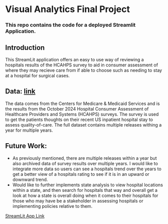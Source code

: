 # Visual Analytics Final Project
### This repo contains the code for a deployed Streamlit Application. 
## Introduction
This StreamLit application offers an easy to use way of reviewing a hospitals results of the HCAHPS survey to aid in consumer assessment of where they may recieve care from if able to choose such as needing to stay at a hospital for surgical cases. 
## Data: [link](https://data.cms.gov/provider-data/dataset/dgck-syfz#data-table)
The data comes from the Centers for Medicare & Medicaid Services and is the results from the October 2024 Hospital Consumer Assessment of Healthcare Providers and Systems (HCAHPS) surveys. The survey is used to get the patients thoughts on their recent US inpatient hospital stay to assess quality-of-care. The full dataset contains multiple releases withing a year for multiple years. 
## Future Work:
- As previously mentioned, there are multiple releases within a year but also archived data of survey results over multiple years. I would like to integrate more data so users can see a hospitals trend over the years to get a better view of a hospitals rating to see if it is in an upward or downward trend.
- Would like to further implements state analysis to view hospital locations within a state, and then search for hospitals that way and overall get a look at how a state is overall doing when it comes to their hospitals for those who may have be a stakeholder in assessing hospitals or implementing policies relative to them.
  
[StreamLit App Link](https://finalproject-gjqwo2opkfcqzt5aack4td.streamlit.app/)
